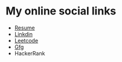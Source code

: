 # My online social  links
* [Resume](https://github.com/THENHKHAN/MyResourceSocialAvailablityRepo/blob/main/MyResume/)
* [Linkdin](https://www.linkedin.com/in/noorul-huda-khan99/)
* [Leetcode](https://leetcode.com/u/nhkaizen/)
* [Gfg](https://www.geeksforgeeks.org/user/knhkhan101099/)
* HackerRank
